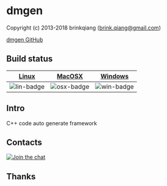 # dmgen

Copyright (c) 2013-2018 brinkqiang (brink.qiang@gmail.com)

[dmgen GitHub](https://github.com/brinkqiang/dmgen)

## Build status
| [Linux][lin-link] | [MacOSX][osx-link] | [Windows][win-link] |
| :---------------: | :----------------: | :-----------------: |
| ![lin-badge]      | ![osx-badge]       | ![win-badge]        |

[lin-badge]: https://travis-ci.org/brinkqiang/dmgen.svg?branch=master "Travis build status"
[lin-link]:  https://travis-ci.org/brinkqiang/dmgen "Travis build status"
[osx-badge]: https://travis-ci.org/brinkqiang/dmgen.svg?branch=master "Travis build status"
[osx-link]:  https://travis-ci.org/brinkqiang/dmgen "Travis build status"
[win-badge]: https://ci.appveyor.com/api/projects/status/github/brinkqiang/dmgen?branch=master&svg=true "AppVeyor build status"
[win-link]:  https://ci.appveyor.com/project/brinkqiang/dmgen "AppVeyor build status"

## Intro
C++ code auto generate framework

## Contacts
[![Join the chat](https://badges.gitter.im/brinkqiang/dmgen/Lobby.svg)](https://gitter.im/brinkqiang/dmgen)

## Thanks
